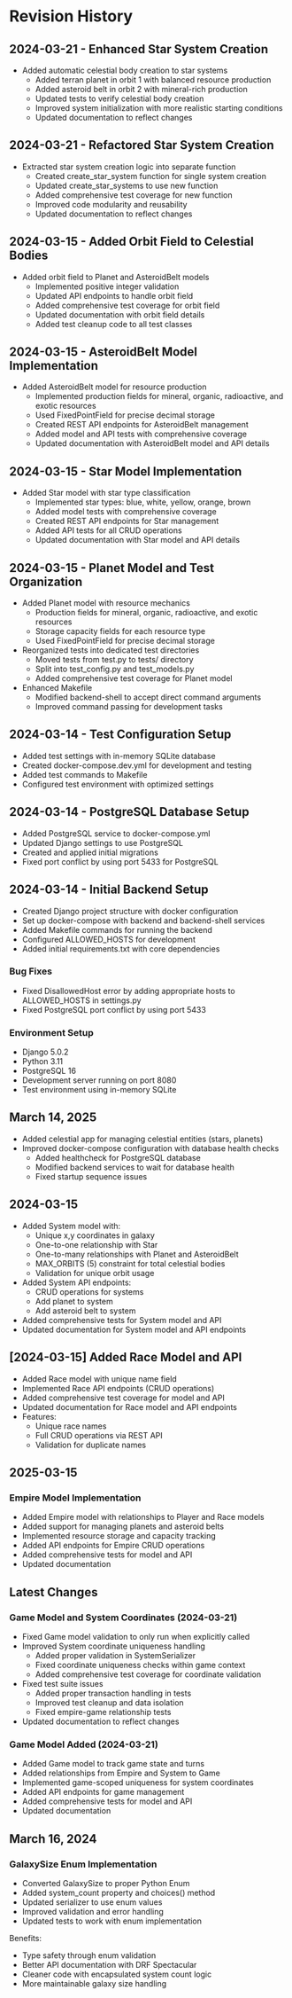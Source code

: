 # Revision History

## 2024-03-21 - Enhanced Star System Creation
- Added automatic celestial body creation to star systems
  - Added terran planet in orbit 1 with balanced resource production
  - Added asteroid belt in orbit 2 with mineral-rich production
  - Updated tests to verify celestial body creation
  - Improved system initialization with more realistic starting conditions
  - Updated documentation to reflect changes

## 2024-03-21 - Refactored Star System Creation
- Extracted star system creation logic into separate function
  - Created create_star_system function for single system creation
  - Updated create_star_systems to use new function
  - Added comprehensive test coverage for new function
  - Improved code modularity and reusability
  - Updated documentation to reflect changes

## 2024-03-15 - Added Orbit Field to Celestial Bodies
- Added orbit field to Planet and AsteroidBelt models
  - Implemented positive integer validation
  - Updated API endpoints to handle orbit field
  - Added comprehensive test coverage for orbit field
  - Updated documentation with orbit field details
  - Added test cleanup code to all test classes

## 2024-03-15 - AsteroidBelt Model Implementation
- Added AsteroidBelt model for resource production
  - Implemented production fields for mineral, organic, radioactive, and exotic resources
  - Used FixedPointField for precise decimal storage
  - Created REST API endpoints for AsteroidBelt management
  - Added model and API tests with comprehensive coverage
  - Updated documentation with AsteroidBelt model and API details

## 2024-03-15 - Star Model Implementation
- Added Star model with star type classification
  - Implemented star types: blue, white, yellow, orange, brown
  - Added model tests with comprehensive coverage
  - Created REST API endpoints for Star management
  - Added API tests for all CRUD operations
  - Updated documentation with Star model and API details

## 2024-03-15 - Planet Model and Test Organization
- Added Planet model with resource mechanics
  - Production fields for mineral, organic, radioactive, and exotic resources
  - Storage capacity fields for each resource type
  - Used FixedPointField for precise decimal storage
- Reorganized tests into dedicated test directories
  - Moved tests from test.py to tests/ directory
  - Split into test_config.py and test_models.py
  - Added comprehensive test coverage for Planet model
- Enhanced Makefile
  - Modified backend-shell to accept direct command arguments
  - Improved command passing for development tasks

## 2024-03-14 - Test Configuration Setup
- Added test settings with in-memory SQLite database
- Created docker-compose.dev.yml for development and testing
- Added test commands to Makefile
- Configured test environment with optimized settings

## 2024-03-14 - PostgreSQL Database Setup
- Added PostgreSQL service to docker-compose.yml
- Updated Django settings to use PostgreSQL
- Created and applied initial migrations
- Fixed port conflict by using port 5433 for PostgreSQL

## 2024-03-14 - Initial Backend Setup
- Created Django project structure with docker configuration
- Set up docker-compose with backend and backend-shell services
- Added Makefile commands for running the backend
- Configured ALLOWED_HOSTS for development
- Added initial requirements.txt with core dependencies

### Bug Fixes
- Fixed DisallowedHost error by adding appropriate hosts to ALLOWED_HOSTS in settings.py
- Fixed PostgreSQL port conflict by using port 5433

### Environment Setup
- Django 5.0.2
- Python 3.11
- PostgreSQL 16
- Development server running on port 8080
- Test environment using in-memory SQLite

## March 14, 2025
- Added celestial app for managing celestial entities (stars, planets)
- Improved docker-compose configuration with database health checks
  - Added healthcheck for PostgreSQL database
  - Modified backend services to wait for database health
  - Fixed startup sequence issues

## 2024-03-15
- Added System model with:
  - Unique x,y coordinates in galaxy
  - One-to-one relationship with Star
  - One-to-many relationships with Planet and AsteroidBelt
  - MAX_ORBITS (5) constraint for total celestial bodies
  - Validation for unique orbit usage
- Added System API endpoints:
  - CRUD operations for systems
  - Add planet to system
  - Add asteroid belt to system
- Added comprehensive tests for System model and API
- Updated documentation for System model and API endpoints

## [2024-03-15] Added Race Model and API
- Added Race model with unique name field
- Implemented Race API endpoints (CRUD operations)
- Added comprehensive test coverage for model and API
- Updated documentation for Race model and API endpoints
- Features:
  - Unique race names
  - Full CRUD operations via REST API
  - Validation for duplicate names

## 2025-03-15

### Empire Model Implementation
- Added Empire model with relationships to Player and Race models
- Added support for managing planets and asteroid belts
- Implemented resource storage and capacity tracking
- Added API endpoints for Empire CRUD operations
- Added comprehensive tests for model and API
- Updated documentation 

## Latest Changes

### Game Model and System Coordinates (2024-03-21)
- Fixed Game model validation to only run when explicitly called
- Improved System coordinate uniqueness handling
  - Added proper validation in SystemSerializer
  - Fixed coordinate uniqueness checks within game context
  - Added comprehensive test coverage for coordinate validation
- Fixed test suite issues
  - Added proper transaction handling in tests
  - Improved test cleanup and data isolation
  - Fixed empire-game relationship tests
- Updated documentation to reflect changes

### Game Model Added (2024-03-21)
- Added Game model to track game state and turns
- Added relationships from Empire and System to Game
- Implemented game-scoped uniqueness for system coordinates
- Added API endpoints for game management
- Added comprehensive tests for model and API
- Updated documentation 

## March 16, 2024

### GalaxySize Enum Implementation
- Converted GalaxySize to proper Python Enum
- Added system_count property and choices() method
- Updated serializer to use enum values
- Improved validation and error handling
- Updated tests to work with enum implementation

Benefits:
- Type safety through enum validation
- Better API documentation with DRF Spectacular
- Cleaner code with encapsulated system count logic
- More maintainable galaxy size handling 